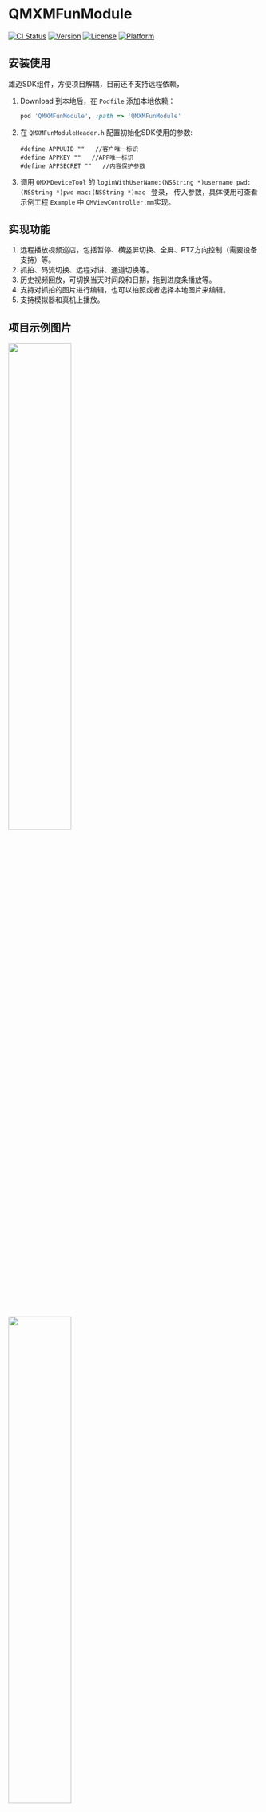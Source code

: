 # QMXMFunModule

[![CI Status](https://img.shields.io/travis/wangfang/QMXMFunModule.svg?style=flat)](https://travis-ci.org/wangfang/QMXMFunModule)
[![Version](https://img.shields.io/cocoapods/v/QMXMFunModule.svg?style=flat)](https://cocoapods.org/pods/QMXMFunModule)
[![License](https://img.shields.io/cocoapods/l/QMXMFunModule.svg?style=flat)](https://cocoapods.org/pods/QMXMFunModule)
[![Platform](https://img.shields.io/cocoapods/p/QMXMFunModule.svg?style=flat)](https://cocoapods.org/pods/QMXMFunModule)

## 安装使用

雄迈SDK组件，方便项目解耦，目前还不支持远程依赖，

1. Download 到本地后，在 `Podfile` 添加本地依赖：
    ```ruby
    pod 'QMXMFunModule', :path => 'QMXMFunModule'
    ```

2. 在 `QMXMFunModuleHeader.h` 配置初始化SDK使用的参数:
    ```Objc
    #define APPUUID ""   //客户唯一标识
    #define APPKEY ""   //APP唯一标识
    #define APPSECRET ""   //内容保护参数
    ```

3. 调用 `QMXMDeviceTool` 的 `loginWithUserName:(NSString *)username pwd:(NSString *)pwd mac:(NSString *)mac ` 登录， 传入参数，具体使用可查看示例工程 `Example` 中 `QMViewController.mm`实现。
    

## 实现功能
1. 远程播放视频巡店，包括暂停、横竖屏切换、全屏、PTZ方向控制（需要设备支持）等。
2. 抓拍、码流切换、远程对讲、通道切换等。
3. 历史视频回放，可切换当天时间段和日期，拖到进度条播放等。
4. 支持对抓拍的图片进行编辑，也可以拍照或者选择本地图片来编辑。
5. 支持模拟器和真机上播放。

## 项目示例图片
<img src=https://ftp.bmp.ovh/imgs/2021/03/417290539a793b2f.jpeg width=50% />
<img src=https://ftp.bmp.ovh/imgs/2021/03/dcbfcf3a0f00012c.jpeg width=50% />
<img src=https://ftp.bmp.ovh/imgs/2021/03/f47db3f1fe75126f.jpeg width=50% />
<img src=https://ftp.bmp.ovh/imgs/2021/03/393ba1fdaaf631d8.jpeg width=50% />

## Author

wangfang, wangfang@sengled.com

## License

QMXMFunModule is available under the MIT license. See the LICENSE file for more info.
